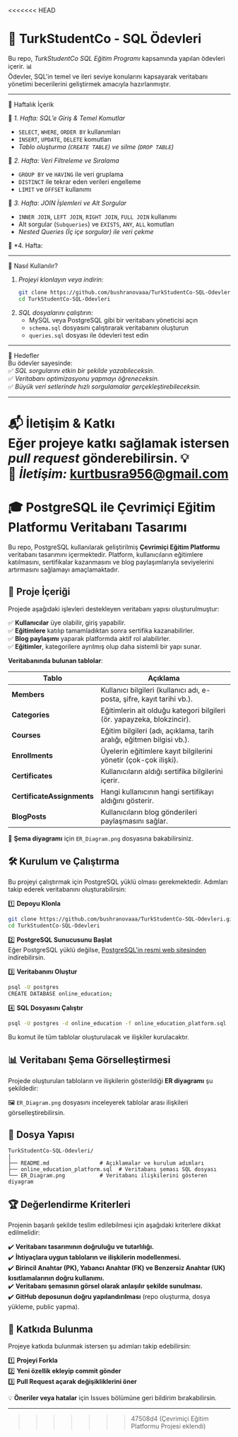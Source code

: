 <<<<<<< HEAD
# 📌 TurkStudentCo - SQL Ödevleri  

Bu repo, *TurkStudentCo SQL Eğitim Programı* kapsamında yapılan ödevleri içerir. 📊  
Ödevler, SQL'in temel ve ileri seviye konularını kapsayarak veritabanı yönetimi becerilerini geliştirmek amacıyla hazırlanmıştır.  

---

📅 Haftalık İçerik  

🔹 *1. Hafta: SQL’e Giriş & Temel Komutlar*  
   - `SELECT`, `WHERE`, `ORDER BY` kullanımları  
   - `INSERT`, `UPDATE`, `DELETE` komutları  
   - *Tablo oluşturma (`CREATE TABLE`) ve silme (`DROP TABLE`)*  

🔹 *2. Hafta: Veri Filtreleme ve Sıralama*  
   - `GROUP BY` ve `HAVING` ile veri gruplama  
   - `DISTINCT` ile tekrar eden verileri engelleme  
   - `LIMIT` ve `OFFSET` kullanımı  

🔹 *3. Hafta: JOIN İşlemleri ve Alt Sorgular*  
   - `INNER JOIN`, `LEFT JOIN`, `RIGHT JOIN`, `FULL JOIN` kullanımı  
   - Alt sorgular (`Subqueries`) ve `EXISTS`, `ANY`, `ALL` komutları  
   - *Nested Queries (İç içe sorgular) ile veri çekme*  

🔹 *4. Hafta:


---

🚀 Nasıl Kullanılır?  

1. *Projeyi klonlayın veya indirin:*  
   ```bash
   git clone https://github.com/bushranovaaa/TurkStudentCo-SQL-Odevleri.git
   cd TurkStudentCo-SQL-Odevleri
   ```
2. *SQL dosyalarını çalıştırın:*  
   - MySQL veya PostgreSQL gibi bir veritabanı yöneticisi açın  
   - `schema.sql` dosyasını çalıştırarak veritabanını oluşturun  
   - `queries.sql` dosyası ile ödevleri test edin  

---

🎯 Hedefler  
Bu ödevler sayesinde:  
✅ *SQL sorgularını etkin bir şekilde yazabileceksin.*  
✅ *Veritabanı optimizasyonu yapmayı öğreneceksin.*  
✅ *Büyük veri setlerinde hızlı sorgulamalar gerçekleştirebileceksin.*  

---

📬 İletişim & Katkı  
Eğer projeye katkı sağlamak istersen *pull request* gönderebilirsin. 💡  
📩 *İletişim:* [kurtbusra956@gmail.com](mailto:kurtbusra956@gmail.com)
=======
# 🎓 PostgreSQL ile Çevrimiçi Eğitim Platformu Veritabanı Tasarımı

Bu repo, PostgreSQL kullanılarak geliştirilmiş **Çevrimiçi Eğitim Platformu** veritabanı tasarımını içermektedir. Platform, kullanıcıların eğitimlere katılmasını, sertifikalar kazanmasını ve blog paylaşımlarıyla seviyelerini artırmasını sağlamayı amaçlamaktadır.

## 📌 Proje İçeriği

Projede aşağıdaki işlevleri destekleyen veritabanı yapısı oluşturulmuştur:

✅ **Kullanıcılar** üye olabilir, giriş yapabilir.  
✅ **Eğitimlere** katılıp tamamladıktan sonra sertifika kazanabilirler.  
✅ **Blog paylaşımı** yaparak platformda aktif rol alabilirler.  
✅ **Eğitimler**, kategorilere ayrılmış olup daha sistemli bir yapı sunar.

**Veritabanında bulunan tablolar**:

| Tablo               | Açıklama                                                                 |
|---------------------|--------------------------------------------------------------------------|
| **Members**          | Kullanıcı bilgileri (kullanıcı adı, e-posta, şifre, kayıt tarihi vb.).  |
| **Categories**       | Eğitimlerin ait olduğu kategori bilgileri (ör. yapayzeka, blokzincir).  |
| **Courses**          | Eğitim bilgileri (adı, açıklama, tarih aralığı, eğitmen bilgisi vb.).    |
| **Enrollments**      | Üyelerin eğitimlere kayıt bilgilerini yönetir (çok-çok ilişki).         |
| **Certificates**     | Kullanıcıların aldığı sertifika bilgilerini içerir.                      |
| **CertificateAssignments** | Hangi kullanıcının hangi sertifikayı aldığını gösterir.            |
| **BlogPosts**        | Kullanıcıların blog gönderileri paylaşmasını sağlar.                     |

📌 **Şema diyagramı** için `ER_Diagram.png` dosyasına bakabilirsiniz.

## 🛠 Kurulum ve Çalıştırma

Bu projeyi çalıştırmak için PostgreSQL yüklü olması gerekmektedir. Adımları takip ederek veritabanını oluşturabilirsin:

1️⃣ **Depoyu Klonla**  
```bash
git clone https://github.com/bushranovaaa/TurkStudentCo-SQL-Odevleri.git
cd TurkStudentCo-SQL-Odevleri
```

2️⃣ **PostgreSQL Sunucusunu Başlat**  
Eğer PostgreSQL yüklü değilse, [PostgreSQL'in resmi web sitesinden](https://www.postgresql.org/) indirebilirsin.

3️⃣ **Veritabanını Oluştur**  
```bash
psql -U postgres
CREATE DATABASE online_education;
```

4️⃣ **SQL Dosyasını Çalıştır**  
```bash
psql -U postgres -d online_education -f online_education_platform.sql
```

Bu komut ile tüm tablolar oluşturulacak ve ilişkiler kurulacaktır.

## 📊 Veritabanı Şema Görselleştirmesi

Projede oluşturulan tabloların ve ilişkilerin gösterildiği **ER diyagramı** şu şekildedir:

🖼 `ER_Diagram.png` dosyasını inceleyerek tablolar arası ilişkileri görselleştirebilirsin.

## 📂 Dosya Yapısı

```
TurkStudentCo-SQL-Odevleri/
│
├── README.md                # Açıklamalar ve kurulum adımları
├── online_education_platform.sql  # Veritabanı şeması SQL dosyası
└── ER_Diagram.png           # Veritabanı ilişkilerini gösteren diyagram
```

## 🏆 Değerlendirme Kriterleri

Projenin başarılı şekilde teslim edilebilmesi için aşağıdaki kriterlere dikkat edilmelidir:

✔️ **Veritabanı tasarımının doğruluğu ve tutarlılığı.**  
✔️ **İhtiyaçlara uygun tabloların ve ilişkilerin modellenmesi.**  
✔️ **Birincil Anahtar (PK), Yabancı Anahtar (FK) ve Benzersiz Anahtar (UK) kısıtlamalarının doğru kullanımı.**  
✔️ **Veritabanı şemasının görsel olarak anlaşılır şekilde sunulması.**  
✔️ **GitHub deposunun doğru yapılandırılması** (repo oluşturma, dosya yükleme, public yapma).

## 🤝 Katkıda Bulunma

Projeye katkıda bulunmak istersen şu adımları takip edebilirsin:

1️⃣ **Projeyi Forkla**  
2️⃣ **Yeni özellik ekleyip commit gönder**  
3️⃣ **Pull Request açarak değişikliklerini öner**

💡 **Öneriler veya hatalar** için Issues bölümüne geri bildirim bırakabilirsin.

---
>>>>>>> 47508d4 (Çevrimiçi Eğitim Platformu Projesi eklendi)
